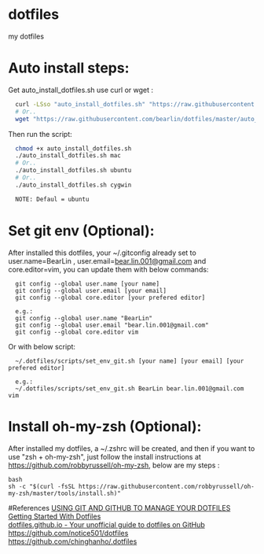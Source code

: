 # dotfiles
my dotfiles

# Auto install steps:  
Get auto_install_dotfiles.sh use curl or wget :  
```sh
  curl -LSso "auto_install_dotfiles.sh" "https://raw.githubusercontent.com/bearlin/dotfiles/master/auto_install_dotfiles.sh"
  # Or..
  wget "https://raw.githubusercontent.com/bearlin/dotfiles/master/auto_install_dotfiles.sh" -O "auto_install_dotfiles.sh" 
```

Then run the script:  
```sh
  chmod +x auto_install_dotfiles.sh
  ./auto_install_dotfiles.sh mac
  # Or..
  ./auto_install_dotfiles.sh ubuntu
  # Or..
  ./auto_install_dotfiles.sh cygwin

  NOTE: Defaul = ubuntu
```
# Set git env (Optional):
After installed this dotfiles, your ~/.gitconfig already set to user.name=BearLin , user.email=bear.lin.001@gmail.com and core.editor=vim, you can update them with below commands:  
```
  git config --global user.name [your name]
  git config --global user.email [your email]
  git config --global core.editor [your prefered editor]

  e.g.:
  git config --global user.name "BearLin"
  git config --global user.email "bear.lin.001@gmail.com"
  git config --global core.editor vim
```
Or with below script:  
```
  ~/.dotfiles/scripts/set_env_git.sh [your name] [your email] [your prefered editor]

  e.g.:
  ~/.dotfiles/scripts/set_env_git.sh BearLin bear.lin.001@gmail.com vim
```

# Install oh-my-zsh (Optional):
After installed my dotfiles, a ~/.zshrc will be created, and then if you want to use "zsh + oh-my-zsh", just follow the install instructions at https://github.com/robbyrussell/oh-my-zsh, below are my steps :  
```
bash
sh -c "$(curl -fsSL https://raw.githubusercontent.com/robbyrussell/oh-my-zsh/master/tools/install.sh)"
```

#References
[USING GIT AND GITHUB TO MANAGE YOUR DOTFILES](http://blog.smalleycreative.com/tutorials/using-git-and-github-to-manage-your-dotfiles/)  
[Getting Started With Dotfiles](https://medium.com/@webprolific/getting-started-with-dotfiles-43c3602fd789)  
[dotfiles.github.io - Your unofficial guide to dotfiles on GitHub](https://dotfiles.github.io/)  
https://github.com/notice501/dotfiles  
https://github.com/chinghanho/.dotfiles  
